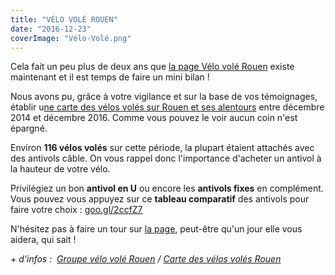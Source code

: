 ```yaml
---
title: "VÉLO VOLÉ ROUEN"
date: "2016-12-23"
coverImage: "Vélo-Volé.png"
---
```


Cela fait un peu plus de deux ans que [la page Vélo volé Rouen](https://www.facebook.com/groups/319660908222099/?fref=ts) existe maintenant et il est temps de faire un mini bilan !

Nous avons pu, grâce à votre vigilance et sur la base de vos témoignages, établir u[ne carte des vélos volés sur Rouen et ses alentours](https://www.google.com/maps/d/viewer?mid=1Nwr59mV5PcyyWPth3GcsSOAT5rc&hl=fr&ll=49.43129611230107%2C1.0498391000000993&z=12) entre décembre 2014 et décembre 2016. Comme vous pouvez le voir aucun coin n'est épargné.

Environ **116 vélos volés** sur cette période, la plupart étaient attachés avec des antivols câble. On vous rappel donc l'importance d'acheter un antivol à la hauteur de votre vélo.

Privilégiez un bon **antivol en U** ou encore les **antivols fixes** en complément. Vous pouvez vous appuyez sur ce **tableau comparatif** des antivols pour faire votre choix : [goo.gl/2ccfZ7](http://l.facebook.com/l.php?u=http%3A%2F%2Fgoo.gl%2F2ccfZ7&h=HAQELD5-JAQG07QdJ3qumcTqL8qKzuZZTiti3gQ7iHeWrlg&enc=AZPjtpf3stDIemRe6kcqe0LJLm7sFKOoT2_vc9akMQ2YWZHB0lmo_0b4igezYYQT3aKiYeoEG0kUx5HraxJO2t_cfdVUd-QWQLE7czzaef7VT3XGX7rgmTMbrrGBaS8Gfi9Ft9xXoxmX4PO-F5uEFIzcPj239fyVa0cjs5xt8gIcSXj5IcqRAK5oEjlOVy-yS8E71UMbOi1eSnFWPtEIcoxi&s=1)

N'hésitez pas à faire un tour sur [la page](https://www.facebook.com/groups/319660908222099/?fref=ts), peut-être qu'un jour elle vous aidera, qui sait !

_\+ d'infos :  [Groupe vélo volé Rouen](https://www.facebook.com/groups/319660908222099/) / [Carte des vélos volés Rouen](https://www.google.com/maps/d/viewer?mid=1Nwr59mV5PcyyWPth3GcsSOAT5rc&hl=fr&ll=49.43129611230107%2C1.0498391000000993&z=12)_

